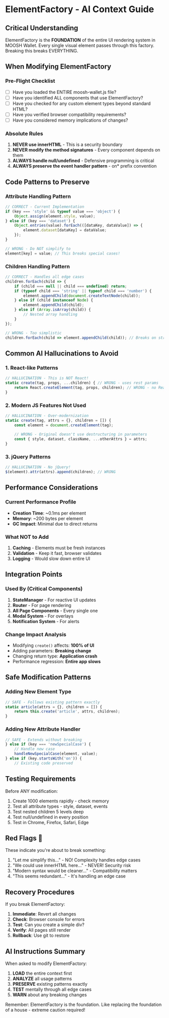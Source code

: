 # ElementFactory - AI Context Guide

## Critical Understanding

ElementFactory is the **FOUNDATION** of the entire UI rendering system in MOOSH Wallet. Every single visual element passes through this factory. Breaking this breaks EVERYTHING.

## When Modifying ElementFactory

### Pre-Flight Checklist
- [ ] Have you loaded the ENTIRE moosh-wallet.js file?
- [ ] Have you identified ALL components that use ElementFactory?
- [ ] Have you checked for any custom element types beyond standard HTML?
- [ ] Have you verified browser compatibility requirements?
- [ ] Have you considered memory implications of changes?

### Absolute Rules
1. **NEVER use innerHTML** - This is a security boundary
2. **NEVER modify the method signatures** - Every component depends on them
3. **ALWAYS handle null/undefined** - Defensive programming is critical
4. **ALWAYS preserve the event handler pattern** - on* prefix convention

## Code Patterns to Preserve

### Attribute Handling Pattern
```javascript
// CORRECT - Current Implementation
if (key === 'style' && typeof value === 'object') {
    Object.assign(element.style, value);
} else if (key === 'dataset') {
    Object.entries(value).forEach(([dataKey, dataValue]) => {
        element.dataset[dataKey] = dataValue;
    });
}

// WRONG - Do NOT simplify to
element[key] = value; // This breaks special cases!
```

### Children Handling Pattern
```javascript
// CORRECT - Handles all edge cases
children.forEach(child => {
    if (child === null || child === undefined) return;
    if (typeof child === 'string' || typeof child === 'number') {
        element.appendChild(document.createTextNode(child));
    } else if (child instanceof Node) {
        element.appendChild(child);
    } else if (Array.isArray(child)) {
        // Nested array handling
    }
});

// WRONG - Too simplistic
children.forEach(child => element.appendChild(child)); // Breaks on strings!
```

## Common AI Hallucinations to Avoid

### 1. React-like Patterns
```javascript
// HALLUCINATION - This is NOT React!
static create(tag, props, ...children) { // WRONG - uses rest params
    return React.createElement(tag, props, children); // WRONG - no React!
}
```

### 2. Modern JS Features Not Used
```javascript
// HALLUCINATION - Over-modernization
static create(tag, attrs = {}, children = []) {
    const element = document.createElement(tag);
    
    // WRONG - Original doesn't use destructuring in parameters
    const { style, dataset, className, ...otherAttrs } = attrs;
}
```

### 3. jQuery Patterns
```javascript
// HALLUCINATION - No jQuery!
$(element).attr(attrs).append(children); // WRONG
```

## Performance Considerations

### Current Performance Profile
- **Creation Time**: ~0.1ms per element
- **Memory**: ~200 bytes per element
- **GC Impact**: Minimal due to direct returns

### What NOT to Add
1. **Caching** - Elements must be fresh instances
2. **Validation** - Keep it fast, browser validates
3. **Logging** - Would slow down entire UI

## Integration Points

### Used By (Critical Components)
1. **StateManager** - For reactive UI updates
2. **Router** - For page rendering
3. **All Page Components** - Every single one
4. **Modal System** - For overlays
5. **Notification System** - For alerts

### Change Impact Analysis
- Modifying `create()` affects: **100% of UI**
- Adding parameters: **Breaking change**
- Changing return type: **Application crash**
- Performance regression: **Entire app slows**

## Safe Modification Patterns

### Adding New Element Type
```javascript
// SAFE - Follows existing pattern exactly
static article(attrs = {}, children = []) {
    return this.create('article', attrs, children);
}
```

### Adding New Attribute Handler
```javascript
// SAFE - Extends without breaking
} else if (key === 'newSpecialCase') {
    // Handle new case
    handleNewSpecialCase(element, value);
} else if (key.startsWith('on')) {
    // Existing code preserved
```

## Testing Requirements

Before ANY modification:
1. Create 1000 elements rapidly - check memory
2. Test all attribute types - style, dataset, events
3. Test nested children 5 levels deep
4. Test null/undefined in every position
5. Test in Chrome, Firefox, Safari, Edge

## Red Flags 🚨

These indicate you're about to break something:
1. "Let me simplify this..." - NO! Complexity handles edge cases
2. "We could use innerHTML here..." - NEVER! Security risk
3. "Modern syntax would be cleaner..." - Compatibility matters
4. "This seems redundant..." - It's handling an edge case

## Recovery Procedures

If you break ElementFactory:
1. **Immediate**: Revert all changes
2. **Check**: Browser console for errors
3. **Test**: Can you create a simple div?
4. **Verify**: All pages still render
5. **Rollback**: Use git to restore

## AI Instructions Summary

When asked to modify ElementFactory:
1. **LOAD** the entire context first
2. **ANALYZE** all usage patterns
3. **PRESERVE** existing patterns exactly
4. **TEST** mentally through all edge cases
5. **WARN** about any breaking changes

Remember: ElementFactory is the foundation. Like replacing the foundation of a house - extreme caution required!